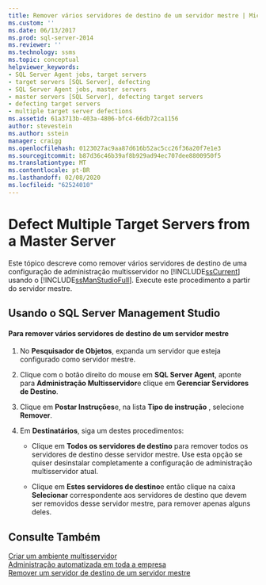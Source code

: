 ```yaml
---
title: Remover vários servidores de destino de um servidor mestre | Microsoft Docs
ms.custom: ''
ms.date: 06/13/2017
ms.prod: sql-server-2014
ms.reviewer: ''
ms.technology: ssms
ms.topic: conceptual
helpviewer_keywords:
- SQL Server Agent jobs, target servers
- target servers [SQL Server], defecting
- SQL Server Agent jobs, master servers
- master servers [SQL Server], defecting target servers
- defecting target servers
- multiple target server defections
ms.assetid: 61a3713b-403a-4806-bfc4-66db72ca1156
author: stevestein
ms.author: sstein
manager: craigg
ms.openlocfilehash: 0123027ac9aa87d616b52ac5cc26f36a20f7e1e3
ms.sourcegitcommit: b87d36c46b39af8b929ad94ec707dee8800950f5
ms.translationtype: MT
ms.contentlocale: pt-BR
ms.lasthandoff: 02/08/2020
ms.locfileid: "62524010"
---
```

# <a name="defect-multiple-target-servers-from-a-master-server"></a>Defect Multiple Target Servers from a Master Server
  Este tópico descreve como remover vários servidores de destino de uma configuração de administração multisservidor no [!INCLUDE[ssCurrent](../../includes/sscurrent-md.md)] usando o [!INCLUDE[ssManStudioFull](../../includes/ssmanstudiofull-md.md)]. Execute este procedimento a partir do servidor mestre.  
  
##  <a name="SSMSProcedure"></a> Usando o SQL Server Management Studio  
  
#### <a name="to-defect-multiple-target-servers-from-a-master-server"></a>Para remover vários servidores de destino de um servidor mestre  
  
1.  No **Pesquisador de Objetos**, expanda um servidor que esteja configurado como servidor mestre.  
  
2.  Clique com o botão direito do mouse em **SQL Server Agent**, aponte para **Administração Multisservidor**e clique em **Gerenciar Servidores de Destino**.  
  
3.  Clique em **Postar Instruções**e, na lista **Tipo de instrução** , selecione **Remover**.  
  
4.  Em **Destinatários**, siga um destes procedimentos:  
  
    -   Clique em **Todos os servidores de destino** para remover todos os servidores de destino desse servidor mestre. Use esta opção se quiser desinstalar completamente a configuração de administração multisservidor atual.  
  
    -   Clique em **Estes servidores de destino**e então clique na caixa **Selecionar** correspondente aos servidores de destino que devem ser removidos desse servidor mestre, para remover apenas alguns deles.  
  
## <a name="see-also"></a>Consulte Também  
 [Criar um ambiente multisservidor](create-a-multiserver-environment.md)   
 [Administração automatizada em toda a empresa](automated-administration-across-an-enterprise.md)   
 [Remover um servidor de destino de um servidor mestre](defect-a-target-server-from-a-master-server.md)  
  
  
